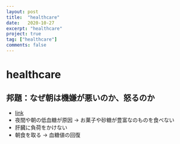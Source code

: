```yaml
---
layout: post
title:  "healthcare"
date:   2020-10-27
excerpt: "healthcare"
project: true
tag: ["healthcare"]
comments: false
---
```


# healthcare


## 邦題：なぜ朝は機嫌が悪いのか、怒るのか
 - [link](https://www.netdoctor.co.uk/healthy-living/wellbeing/advice/a26104/why-you-wake-up-grouchy/)
 - 夜間や朝の低血糖が原因 -> お菓子や砂糖が豊富なのものを食べない
 - 肝臓に負荷をかけない
 - 朝食を取る -> 血糖値の回復
